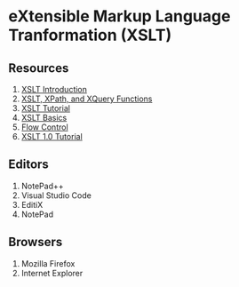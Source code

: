 # eXtensible Markup Language Tranformation (XSLT)

## Resources

<ol>
    <li><a href="https://www.w3schools.com/xml/xsl_intro.asp">XSLT Introduction</a></li>
    <li><a href="https://www.w3schools.com/xml/xsl_functions.asp">XSLT, XPath, and XQuery Functions</a></li>
    <li><a href="https://www.tutorialspoint.com/xslt/">XSLT Tutorial</a></li>
    <li><a href="https://www.webucator.com/tutorial/learn-xml/xslt-basics.cfm">XSLT Basics</a></li>
    <li><a href="https://www.webucator.com/tutorial/learn-xml/flow-control.cfm">Flow Control</a></li>
    <li><a href="https://www.webucator.com/tutorial/learn-xslt/index.cfm">XSLT 1.0 Tutorial</a></li>
</ol>

## Editors

<ol>
    <li> NotePad++ </li>
    <li> Visual Studio Code </li>
    <li> EditiX </li>
    <li> NotePad </li>
</ol>

## Browsers

<ol>
    <li> Mozilla Firefox </li>
    <li> Internet Explorer </li>
</ol>